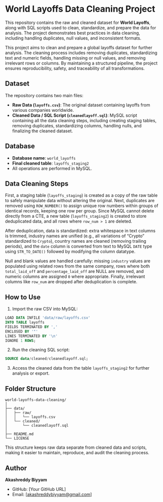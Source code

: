  # World Layoffs Data Cleaning Project

This repository contains the raw and cleaned dataset for **World Layoffs**, along with SQL scripts used to clean, standardize, and prepare the data for analysis. The project demonstrates best practices in data cleaning, including handling duplicates, null values, and inconsistent formats.

This project aims to clean and prepare a global layoffs dataset for further analysis. The cleaning process includes removing duplicates, standardizing text and numeric fields, handling missing or null values, and removing irrelevant rows or columns. By maintaining a structured pipeline, the project ensures reproducibility, safety, and traceability of all transformations.

## Dataset

The repository contains two main files:

- **Raw Data (`layoffs.csv`)**: The original dataset containing layoffs from various companies worldwide.
- **Cleaned Data / SQL Script (`cleanedlayoff.sql`)**: MySQL script containing all the data cleaning steps, including creating staging tables, removing duplicates, standardizing columns, handling nulls, and finalizing the cleaned dataset.

## Database

- **Database name**: `world_layoffs`
- **Final cleaned table**: `layoffs_staging2`
- All operations are performed in MySQL.

## Data Cleaning Steps

First, a staging table (`layoffs_staging`) is created as a copy of the raw table to safely manipulate data without altering the original. Next, duplicates are removed using `ROW_NUMBER()` to assign unique row numbers within groups of identical records, keeping one row per group. Since MySQL cannot delete directly from a CTE, a new table (`layoffs_staging2`) is created to store deduplicated data, and all rows where `row_num > 1` are deleted.

After deduplication, data is standardized: extra whitespace in text columns is trimmed, industry names are unified (e.g., all variations of “Crypto” standardized to `Crypto`), country names are cleaned (removing trailing periods), and the `date` column is converted from text to MySQL `DATE` type using `STR_TO_DATE()` followed by modifying the column datatype.

Null and blank values are handled carefully: missing `industry` values are populated using related rows from the same company, rows where both `total_laid_off` and `percentage_laid_off` are NULL are removed, and numeric columns are assigned `0` where appropriate. Finally, irrelevant columns like `row_num` are dropped after deduplication is complete.

## How to Use

1. Import the raw CSV into MySQL:
```sql
LOAD DATA INFILE 'data/raw/layoffs.csv'
INTO TABLE layoffs
FIELDS TERMINATED BY ','
ENCLOSED BY '"'
LINES TERMINATED BY '\n'
IGNORE 1 ROWS;
````

2. Run the cleaning SQL script:

```sql
SOURCE data/cleaned/cleanedlayoff.sql;
```

3. Access the cleaned data from the table `layoffs_staging2` for further analysis or export.

## Folder Structure

```
world-layoffs-data-cleaning/
│
├── data/
│   ├── raw/
│   │   └── layoffs.csv
│   └── cleaned/
│       └── cleanedlayoff.sql
│
├── README.md
└── LICENSE
```

This structure keeps raw data separate from cleaned data and scripts, making it easier to maintain, reproduce, and audit the cleaning process.

## Author

**Akashreddy Biyyam**

* GitHub: [Your GitHub URL]
* Email: [akashreddybiyyam@gmail.com]


